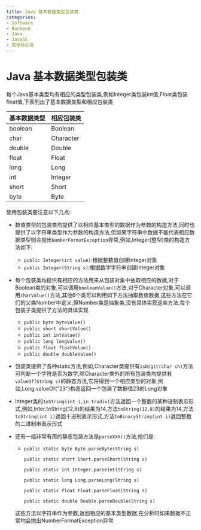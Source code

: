 ```yaml
---
title: Java 基本数据类型包装类
categories:
- Software
- Backend
- Java
- JavaSE
- 其他核心类
---
```

# Java 基本数据类型包装类

每个Java基本类型均有相应的类型包装类,例如Integer类包装int值,Float类包装float值,下表列出了基本数据类型和相应包装类

| 基本数据类型 | 相应包装类 |
| ------------ | ---------- |
| boolean      | Boolean    |
| char         | Character  |
| double       | Double     |
| float        | Float      |
| long         | Long       |
| int          | Integer    |
| short        | Short      |
| byte         | Byte       |

使用包装类要注意以下几点:

- 数值类型的包装类均提供了以相应基本类型的数据作为参数的构造方法,同时也提供了以字符串类型作为参数的构造方法,但如果字符串中数据不能代表相应数据类型则会抛出`NumberFormatException`异常,例如,Integer(整型)类的构造方法如下:
    - `public Integer(int value)`:根据整数值创建Integer对象
    - `public Integer(String s)`:根据数字字符串创建Integer对象
- 每个包装类均提供有相应的方法用来从包装对象中抽取相应的数据,对于Boolean类的对象,可以调用`booleanValue()`方法,对于Character对象,可以调用`charValue()`方法,其他6个类可以利用如下方法抽取数值数据,这些方法在它们的父类Number中定义,但Number类是抽象类,没有具体实现这些方法,每个包装子类提供了方法的具体实现
    - `public byte byteValue()`
    - `public short shortValue()`
    - `public int intValue()`
    - `public long longValue()`
    - `public float floatValue()`
    - `public double doubleValue()`
- 包装类提供了各种static方法,例如,Character类提供有`isDigit(char ch)`方法可判断一个字符是否为数字,除Character类外的所有包装类均提供有`valueOf(String s)`的静态方法,它将得到一个相应类型的对象,例如,Long.valueOf("23")构造返回一个包装了数据值23的Long对象

- Integer类的`toString(int i,in tradix)`方法返回一个整数的某种进制表示形式,例如,Inter.toString(12,8)的结果为14,方法`toString(12,8)`的结果为14,方法`toString(int i)`返回十进制表示形式,方法`toBinaryString(int i)`返回整数的二进制串表示形式

- 还有一组非常有用的静态包装方法是`parseXXX()`方法,他们是:

  - `public static byte Byte.parseByte(String s)`

    `public static short Short.parseShort(String s)`

    `public static int Integer.parseInt(String s)`

    `public static long Long.parseLong(String s)`

    `public static float Float.parseFloat(String s)`

    `public static double Double.parseDouble(String s)`

  这些方法以字符串作为参数,返回相应的基本类型数据,在分析时如果数据不正常均会抛出NumberFormatException异常